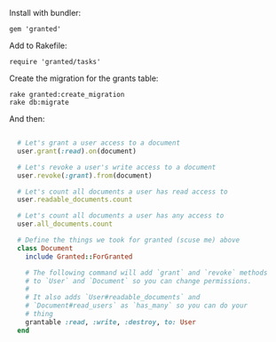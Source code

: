 Install with bundler:

    gem 'granted'

Add to Rakefile:

    require 'granted/tasks'

Create the migration for the grants table:

    rake granted:create_migration
    rake db:migrate

And then:

```ruby

  # Let's grant a user access to a document
  user.grant(:read).on(document)

  # Let's revoke a user's write access to a document
  user.revoke(:grant).from(document)

  # Let's count all documents a user has read access to
  user.readable_documents.count

  # Let's count all documents a user has any access to
  user.all_documents.count

  # Define the things we took for granted (scuse me) above
  class Document
    include Granted::ForGranted

    # The following command will add `grant` and `revoke` methods
    # to `User` and `Document` so you can change permissions.
    # 
    # It also adds `User#readable_documents` and 
    # `Document#read_users` as `has_many` so you can do your 
    # thing
    grantable :read, :write, :destroy, to: User
  end
```

